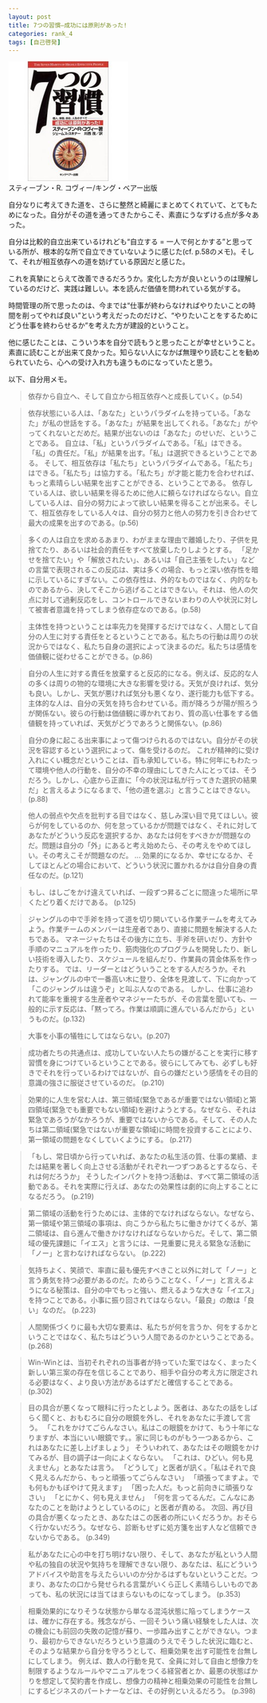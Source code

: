 ```yaml
---
layout: post
title: 7つの習慣—成功には原則があった!
categories: rank_4
tags: [自己啓発]
---
```



<div class="book"><div class="book_image"><a href="http://www.amazon.co.jp/dp/4906638015"><img src="/images/48.jpg"></a></div><div class="book_info">スティーブン・R. コヴィー/キング・ベアー出版</div><div class="clear"></div></div>

自分なりに考えてきた道を、さらに整然と綺麗にまとめてくれていて、とてもためになった。自分がその道を通ってきたからこそ、素直にうなずける点が多々あった。 

自分は比較的自立出来ているけれども“自立する = 一人で何とかする”と思っている所が、根本的な所で自立できていないように感じた(cf. p.58のメモ)。そして、それが相互依存への道を妨げている原因だと感じた。 

これを真摯にとらえて改善できるだろうか。変化した方が良いというのは理解しているのだけど、実践は難しい。本を読んだ価値を問われている気がする。 

時間管理の所で思ったのは、今までは“仕事が終わらなければやりたいことの時間を削ってやれば良い”という考えだったのだけど、“やりたいことをするためにどう仕事を終わらせるか”を考えた方が建設的ということ。 

他に感じたことは、こういう本を自分で読もうと思ったことが幸せということ。素直に読むことが出来て良かった。知らない人になかば無理やり読むことを勧められていたら、心への受け入れ方も違うものになっていたと思う。 

以下、自分用メモ。<!--more-->

> 依存から自立へ、そして自立から相互依存へと成長していく。(p.54) 

> 依存状態にいる人は、「あなた」というパラダイムを持っている。「あなた」が私の世話をする。「あなた」が結果を出してくれる。「あなた」がやってくれないとだめだ。結果が出ないのは「あなた」のせいだ、ということである。 
自立は、「私」というパラダイムである。「私」はできる。「私」の責任だ。「私」が結果を出す。「私」は選択できるということである。 
そして、相互依存は「私たち」というパラダイムである。「私たち」はできる。「私たち」は協力する。「私たち」が才能と能力を合わせれば、もっと素晴らしい結果を出すことができる、ということである。 
依存している人は、欲しい結果を得るために他人に頼らなければならない。自立している人は、自分の努力によって欲しい結果を得ることが出来る。そして、相互依存をしている人々は、自分の努力と他人の努力を引き合わせて最大の成果を出すのである。(p.56) 

> 多くの人は自立を求めるあまり、わがままな理由で離婚したり、子供を見捨てたり、あるいは社会的責任をすべて放棄したりしようとする。 
「足かせを捨てたい」や「解放されたい」、あるいは「自己主張をしたい」などの言葉で表現されるこの反応は、実は多くの場合、もっと深い依存性を暗に示しているにすぎない。この依存性は、外的なものではなく、内的なものであるから、決してそこから逃げることはできない。それは、他人の欠点に対して過剰反応をし、コントロールできないまわりの人や状況に対して被害者意識を持ってしまう依存症なのである。(p.58) 

> 主体性を持つということは率先力を発揮するだけではなく、人間として自分の人生に対する責任をとるということである。私たちの行動は周りの状況からではなく、私たち自身の選択によって決まるのだ。私たちは感情を価値観に従わせることができる。(p.86) 

> 自分の人生に対する責任を放棄すると反応的になる。例えば、反応的な人の多くは周りの物的な環境に大きな影響を受ける。天気が良ければ、気分も良い。しかし、天気が悪ければ気分も悪くなり、遂行能力も低下する。主体的な人は、自分の天気を持ち合わせている。雨が降ろうが陽が照ろうが関係ない。彼らの行動は価値観に導かれており、質の高い仕事をする価値観を持っていれば、天気がどうであろうと関係ない。(p.86) 

> 自分の身に起こる出来事によって傷つけられるのではない。自分がその状況を容認するという選択によって、傷を受けるのだ。 
これが精神的に受け入れにくい概念だということは、百も承知している。特に何年にもわたって環境や他人の行動を、自分の不幸の理由にしてきた人にとっては、そうだろう。しかし、心底から正直に「今の状況は私が行ってきた選択の結果だ」と言えるようになるまで、「他の道を選ぶ」と言うことはできない。(p.88) 

> 他人の弱点や欠点を批判する目ではなく、慈しみ深い目で見てほしい。彼らが何をしているのか、何を怠っているかが問題ではなく、それに対してあなたがどういう反応を選択するか、あなたは何をすべきかが問題なのだ。問題は自分の「外」にあると考え始めたら、その考えをやめてほしい。その考えこそが問題なのだ。 
... 
効果的になるか、幸せになるか、そしてほとんどの場合において、どういう状況に置かれるかは自分自身の責任なのだ。(p.121) 

> もし、はしごをかけ違えていれば、一段ずつ昇るごとに間違った場所に早くたどり着くだけである。 (p.125) 

> ジャングルの中で手斧を持って道を切り開いている作業チームを考えてみよう。作業チームのメンバーは生産者であり、直接に問題を解決する人たちである。 
マネージャたちはその後方に立ち、手斧を研いだり、方針や手順のマニュアルを作ったり、筋肉強化のプログラムを開発したり、新しい技術を導入したり、スケジュールを組んだり、作業員の賃金体系を作ったりする。 
では、リーダーとはどういうことをする人だろうか。それは、ジャングルの中で一番高い木に登り、全体を見渡して、下に向かって「このジャングルは違うぞ」と叫ぶ人なのである。 
しかし、仕事に追われて能率を重視する生産者やマネジャーたちが、その言葉を聞いても、一般的に示す反応は、「黙ってろ。作業は順調に進んでいるんだから」というものだ。(p.132) 

> 大事を小事の犠牲にしてはならない。(p.207) 

> 成功者たちの共通点は、成功していない人たちの嫌がることを実行に移す習慣を身につけているということである。彼らにしてみても、必ずしも好きでそれを行っているわけではないが、自らの嫌だという感情をその目的意識の強さに服従させているのだ。 (p.210) 

> 効果的に人生を営む人は、第三領域(緊急であるが重要ではない領域)と第四領域(緊急でも重要でもない領域)を避けようとする。なぜなら、それは緊急であろうがなかろうが、重要ではないからである。そして、その人たちは第二領域(緊急ではないが重要な領域)に時間を投資することにより、第一領域の問題をなくしていくようにする。 (p.217) 

> 「もし、常日頃から行っていれば、あなたの私生活の質、仕事の業績、または結果を著しく向上させる活動がそれぞれ一つずつあるとするなら、それは何だろうか」 
そうしたインパクトを持つ活動は、すべて第二領域の活動である。それを実際に行えば、あなたの効果性は劇的に向上することになるだろう。 (p.219) 

> 第二領域の活動を行うためには、主体的でなければならない。なぜなら、第一領域や第三領域の事項は、向こうから私たちに働きかけてくるが、第二領域は、自ら進んで働きかけなければならないからだ。そして、第二領域の優先課題に「イエス」と言うには、一見重要に見える緊急な活動に「ノー」と言わなければならない。 (p.222) 

> 気持ちよく、笑顔で、率直に最も優先すべきこと以外に対して「ノー」と言う勇気を持つ必要があるのだ。ためらうことなく、「ノー」と言えるようになる秘策は、自分の中でもっと強い、燃えるような大きな「イエス」を持つことである。小事に振り回されてはならない。「最良」の敵は「良い」なのだ。 
(p.223) 

> 人間関係づくりに最も大切な要素は、私たちが何を言うか、何をするかということではなく、私たちはどういう人間であるのかということである。 (p.268) 

> Win-Winとは、当初それぞれの当事者が持っていた案ではなく、まったく新しい第三案の存在を信じることであり、相手や自分の考え方に限定される必要はなく、より良い方法があるはずだと確信することである。 (p.302) 

> 目の具合が悪くなって眼科に行ったとしよう。医者は、あなたの話をしばらく聞くと、おもむろに自分の眼鏡を外し、それをあなたに手渡して言う。 
「これをかけてごらんなさい。私はこの眼鏡をかけて、もう十年になりますが、本当にいい眼鏡です。。家に同じものがもう一つあるから、これはあなたに差し上げましょう」 
そういわれて、あなたはその眼鏡をかけてみるが、目の調子は一向によくならない。 
「これは、ひどい。何も見えません」とあなたは言う。 
「どうして」と医者が訊く。「私はそれで良く見えるんだから、もっと頑張ってごらんなさい」 
「頑張ってますよ。でも何もかもぼやけて見えます」 
「困った人だ。もっと前向きに頑張りなさい」 
「とにかく、何も見えません」 
「何を言ってるんだ。こんなにあなたのことを助けようとしているのに」と医者が責める。 
次回、再び目の具合が悪くなったとき、あなたはこの医者の所にいくだろうか。おそらく行かないだろう。なぜなら、診断もせずに処方箋を出す人など信頼できないからである。 (p.349)

> 私があなたに心の中を打ち明けない限り、そして、あなたが私という人間や私の独自の状況や気持ちを理解できない限り、あなたは、私にどういうアドバイスや助言を与えたらいいのか分かるはずもないということだ。つまり、あなたの口から発せられる言葉がいくら正しく素晴らしいものであっても、私の状況には当てはまらないものになってしまう。 (p.353) 

> 相乗効果的になりそうな状態から単なる混沌状態に陥ってしまうケースは、確かに存在する。残念ながら、一回そういう痛い経験をした人は、次の機会にも前回の失敗の記憶が蘇り、一歩踏み出すことができない。つまり、最初からできないだろうという意識のうえでそうした状況に臨むと、そのような結果から自分を守ろうとして、相乗効果を出す可能性を台無しにしてしまう。 
例えば、数人の行動を見て、全員に対して自由と想像力を制限するようなルールやマニュアルをつくる経営者とか、最悪の状態ばかりを想定して契約書を作成し、想像力の精神と相乗効果の可能性を台無しにするビジネスのパートナーなどは、その好例といえるだろう。 (p.398)
